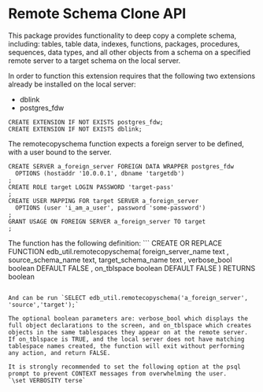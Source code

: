 # Remote Schema Clone API

This package provides functionality to deep copy a complete schema, including: tables, table data, indexes, functions, packages, procedures, sequences, data types, and all other objects from a schema on a specified remote server to a target schema on the local server.

In order to function this extension requires that the following two extensions already be installed on the local server:
* dblink
* postgres_fdw

```
CREATE EXTENSION IF NOT EXISTS postgres_fdw;
CREATE EXTENSION IF NOT EXISTS dblink;
```

The remotecopyschema function expects a foreign server to be defined, with a user bound to the server.

```
CREATE SERVER a_foreign_server FOREIGN DATA WRAPPER postgres_fdw
  OPTIONS (hostaddr '10.0.0.1', dbname 'targetdb')
;
CREATE ROLE target LOGIN PASSWORD 'target-pass'
;
CREATE USER MAPPING FOR target SERVER a_foreign_server
  OPTIONS (user 'i_am_a_user', password 'some-password')
;
GRANT USAGE ON FOREIGN SERVER a_foreign_server TO target
;
```

The function has the following definition: ```
CREATE OR REPLACE FUNCTION edb_util.remotecopyschema(
  foreign_server_name text
  , source_schema_name text, target_schema_name text
  , verbose_bool boolean DEFAULT FALSE
  , on_tblspace boolean DEFAULT FALSE
)
RETURNS boolean
```

And can be run `SELECT edb_util.remotecopyschema('a_foreign_server', 'source','target');`

The optional boolean parameters are: verbose_bool which displays the full object declarations to the screen, and on_tblspace which creates objects in the same tablespaces they appear on at the remote server. If on_tblspace is TRUE, and the local server does not have matching tablespace names created, the function will exit without performing any action, and return FALSE.

It is strongly recommended to set the following option at the psql prompt to prevent CONTEXT messages from overwhelming the user.
`\set VERBOSITY terse`
